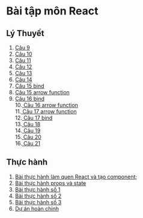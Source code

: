 # Bài tập môn React
## Lý Thuyết
1. [ Câu 9 ](https://codepen.io/NGUYENNHATTIEN31/pen/rNKadBO)
2. [ Câu 10 ](https://codepen.io/NGUYENNHATTIEN31/pen/MWXeoVq?editors=0010)<br>
3. [ Câu 11 ](https://codepen.io/NGUYENNHATTIEN31/pen/poKbrRY?editors=0010)<br>
4. [ Câu 12 ](https://codepen.io/NGUYENNHATTIEN31/pen/poKbrRY?editors=0010)<br>
5. [ Câu 13 ](https://codepen.io/NGUYENNHATTIEN31/pen/xxzgooJ)<br>
6. [ Câu 14 ](https://codepen.io/NGUYENNHATTIEN31/pen/rNKjXVJ)<br>
7. [ Câu 15 bind ](https://codepen.io/NGUYENNHATTIEN31/pen/rNKjXVJ)<br>
8. [ Câu 15 arrow function ](https://codepen.io/NGUYENNHATTIEN31/pen/WNyZXpd)<br>
9. [ Câu 16 bind ](https://codepen.io/NGUYENNHATTIEN31/pen/WNyZXpd)<br>
10.[ Câu 16 arrow function ](https://codepen.io/NGUYENNHATTIEN31/pen/GRGOPzG)<br>
11.[ Câu 17 arrow function ](https://codepen.io/NGUYENNHATTIEN31/pen/zYaWmoY)<br>
12.[ Câu 17 bind ](https://codepen.io/NGUYENNHATTIEN31/pen/JjZLmOR)<br>
13.[ Câu 18 ](https://codepen.io/NGUYENNHATTIEN31/pen/vYrVaYO)<br>
14.[ Câu 19](https://codepen.io/NGUYENNHATTIEN31/pen/yLERxZe?editors=0010)<br>
15.[ Câu 20 ](https://codepen.io/NGUYENNHATTIEN31/pen/GRGYXbz?editors=0010)<br>
16.[ Câu 21 ](https://codepen.io/NGUYENNHATTIEN31/pen/YzvJOmO?editors=0010)
## Thực hành
1. [Bài thực hành làm quen React và tạo component](https://codesandbox.io/s/baith1-lamquenvsreact-8osyh6);
2. [Bài thực hành props và state](https://codepen.io/NGUYENNHATTIEN31/pen/yLEKRdy?editors=0110)<br>
3. [ Bài thực hành số 1 ]()<br>
4. [ Bài thực hành số 2 ]()<br>
5. [ Bài thực hành số 3 ]()<br>
6. [ Dự án hoàn chỉnh ]()<br>


